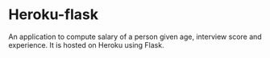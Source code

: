 # Heroku-flask
An application to compute salary of a person given age, interview score and experience. It is hosted on Heroku using Flask.
